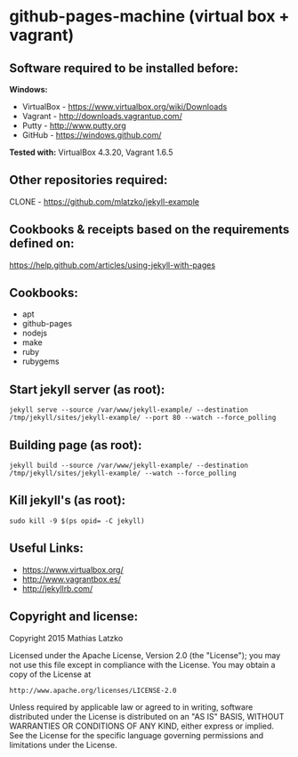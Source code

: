 github-pages-machine (virtual box + vagrant)
==================================================================

Software required to be installed before:
------------------------------------------------------------------
**Windows:**
* VirtualBox - https://www.virtualbox.org/wiki/Downloads
* Vagrant - http://downloads.vagrantup.com/
* Putty - http://www.putty.org
* GitHub - https://windows.github.com/

**Tested with:** VirtualBox 4.3.20, Vagrant 1.6.5

Other repositories required:
------------------------------------------------------------------
CLONE - https://github.com/mlatzko/jekyll-example

Cookbooks & receipts based on the requirements defined on:
------------------------------------------------------------------
https://help.github.com/articles/using-jekyll-with-pages

Cookbooks:
------------------------------------------------------------------
* apt
* github-pages
* nodejs
* make
* ruby
* rubygems

Start jekyll server (as root):
------------------------------------------------------------------
```
jekyll serve --source /var/www/jekyll-example/ --destination /tmp/jekyll/sites/jekyll-example/ --port 80 --watch --force_polling
```

Building page (as root):
------------------------------------------------------------------
```
jekyll build --source /var/www/jekyll-example/ --destination /tmp/jekyll/sites/jekyll-example/ --watch --force_polling
```

Kill jekyll's (as root):
------------------------------------------------------------------
```
sudo kill -9 $(ps opid= -C jekyll)
```

Useful Links:
------------------------------------------------------------------
* https://www.virtualbox.org/
* http://www.vagrantbox.es/
* http://jekyllrb.com/

Copyright and license:
------------------------------------------------------------------
Copyright 2015 Mathias Latzko

Licensed under the Apache License, Version 2.0 (the "License");
you may not use this file except in compliance with the License.
You may obtain a copy of the License at

    http://www.apache.org/licenses/LICENSE-2.0

Unless required by applicable law or agreed to in writing, software
distributed under the License is distributed on an "AS IS" BASIS,
WITHOUT WARRANTIES OR CONDITIONS OF ANY KIND, either express or implied.
See the License for the specific language governing permissions and
limitations under the License.
